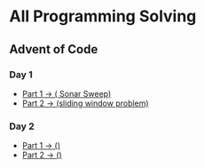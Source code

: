 # All Programming Solving


## Advent of Code

### Day 1
- [Part 1 -> ( Sonar Sweep)](__advent_of_code/day_1/slove.py)
- [Part 2 -> (sliding window problem)](__advent_of_code/day_1/slove.py)

### Day 2

- [Part 1 -> ()](__advent_of_code/day_2/solve.py)
- [Part 2 -> ()](__advent_of_code/day_2/solve.py)